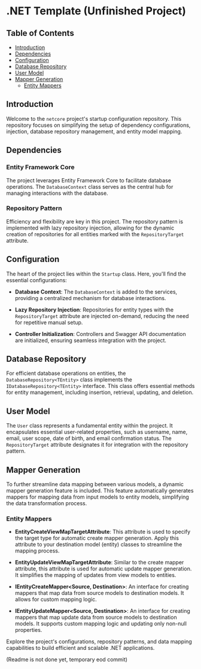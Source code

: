 # .NET Template (Unfinished Project)

## Table of Contents

- [Introduction](#introduction)
- [Dependencies](#dependencies)
- [Configuration](#configuration)
- [Database Repository](#database-repository)
- [User Model](#user-model)
- [Mapper Generation](#mapper-generation)
  - [Entity Mappers](#entity-mappers)

## Introduction

Welcome to the `netcore` project's startup configuration repository. This repository focuses on simplifying the setup of dependency configurations, injection, database repository management, and entity model mapping.

## Dependencies

### Entity Framework Core

The project leverages Entity Framework Core to facilitate database operations. The `DatabaseContext` class serves as the central hub for managing interactions with the database.

### Repository Pattern

Efficiency and flexibility are key in this project. The repository pattern is implemented with lazy repository injection, allowing for the dynamic creation of repositories for all entities marked with the `RepositoryTarget` attribute.

## Configuration

The heart of the project lies within the `Startup` class. Here, you'll find the essential configurations:

- **Database Context**: The `DatabaseContext` is added to the services, providing a centralized mechanism for database interactions.

- **Lazy Repository Injection**: Repositories for entity types with the `RepositoryTarget` attribute are injected on-demand, reducing the need for repetitive manual setup.

- **Controller Initialization**: Controllers and Swagger API documentation are initialized, ensuring seamless integration with the project.

## Database Repository

For efficient database operations on entities, the `DatabaseRepository<TEntity>` class implements the `IDatabaseRepository<TEntity>` interface. This class offers essential methods for entity management, including insertion, retrieval, updating, and deletion.

## User Model

The `User` class represents a fundamental entity within the project. It encapsulates essential user-related properties, such as username, name, email, user scope, date of birth, and email confirmation status. The `RepositoryTarget` attribute designates it for integration with the repository pattern.

## Mapper Generation

To further streamline data mapping between various models, a dynamic mapper generation feature is included. This feature automatically generates mappers for mapping data from input models to entity models, simplifying the data transformation process.

### Entity Mappers

- **EntityCreateViewMapTargetAttribute**: This attribute is used to specify the target type for automatic create mapper generation. Apply this attribute to your destination model (entity) classes to streamline the mapping process.

- **EntityUpdateViewMapTargetAttribute**: Similar to the create mapper attribute, this attribute is used for automatic update mapper generation. It simplifies the mapping of updates from view models to entities.

- **IEntityCreateMapper\<Source, Destination\>**: An interface for creating mappers that map data from source models to destination models. It allows for custom mapping logic.

- **IEntityUpdateMapper\<Source, Destination\>**: An interface for creating mappers that map update data from source models to destination models. It supports custom mapping logic and updating only non-null properties.

Explore the project's configurations, repository patterns, and data mapping capabilities to build efficient and scalable .NET applications.

(Readme is not done yet, temporary eod commit)